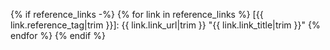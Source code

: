 
{% if reference_links -%}
{% for link in reference_links %}
[{{ link.reference_tag|trim }}]: {{ link.link_url|trim }} "{{ link.link_title|trim }}"
{% endfor %}
{% endif %}

